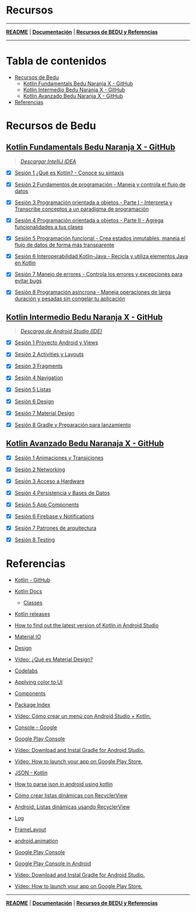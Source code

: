 # Recursos

---

**[README](../README.md)** | **[Documentación](root.md)** | **[Recursos de BEDU y Referencias](resources.md)**

---

# Tabla de contenidos

- [Recursos de Bedu](#recursos-de-bedu)
  - [Kotlin Fundamentals Bedu Naranja X - GitHub](#kotlin-fundamentals-bedu-naranja-x---github)
  - [Kotlin Intermedio Bedu Naranja X - GitHub](#kotlin-intermedio-bedu-naranja-x---github)
  - [Kotlin Avanzado Bedu Naranja X - GitHub](#kotlin-avanzado-bedu-naranja-x---github)
- [Referencias](#referencias)

# Recursos de Bedu

## [Kotlin Fundamentals Bedu Naranja X - GitHub](https://github.com/beduExpert/-Kotlin-Fundamentals-NaranjaX-2021)

> *[Descargar IntelliJ IDEA](https://www.jetbrains.com/idea/)*

* [x] [Sesión 1 ¿Qué es Kotlin? - Conoce su sintaxis](https://github.com/beduExpert/Kotlin-Intermedio-NaranjaX-2021/tree/main/Sesion-01)

* [x] [Sesión 2 Fundamentos de programación - Maneja y controla el flujo de datos](https://github.com/beduExpert/-Kotlin-Fundamentals-NaranjaX-2021/tree/main/Sesion-02)

* [x] [Sesión 3 Programación orientada a objetos - Parte I - Interpreta y Transcribe conceptos a un paradigma de programación](https://github.com/beduExpert/-Kotlin-Fundamentals-NaranjaX-2021/tree/main/Sesion-03)

* [x] [Sesión 4 Programación orientada a objetos - Parte II - Agrega funcionalidades a tus clases](https://github.com/beduExpert/-Kotlin-Fundamentals-NaranjaX-2021/tree/main/Sesion-04)

* [x] [Sesión 5 Programación funcional - Crea estados inmutables, maneja el flujo de datos de forma más transparente](https://github.com/beduExpert/-Kotlin-Fundamentals-NaranjaX-2021/tree/main/Sesion-05)

* [x] [Sesión 6 Interoperabilidad Kotlin-Java - Recicla y utiliza elementos Java en Kotlin](https://github.com/beduExpert/-Kotlin-Fundamentals-NaranjaX-2021/tree/main/Sesion-06)

* [x] [Sesión 7 Manejo de errores - Controla los errores y excepciones para evitar bugs](https://github.com/beduExpert/-Kotlin-Fundamentals-NaranjaX-2021/tree/main/Sesion-07)

* [x] [Sesión 8 Programación asíncrona - Maneja operaciones de larga duración y pesadas sin congelar tu aplicación](https://github.com/beduExpert/-Kotlin-Fundamentals-NaranjaX-2021/tree/main/Sesion-08)

## [Kotlin Intermedio Bedu Naranja X - GitHub](https://github.com/beduExpert/Kotlin-Intermedio-NaranjaX-2021)

> *[Descarga de Android Studio (IDE)](https://developer.android.com/studio?hl=es-419&gclid=CjwKCAjw2ZaGBhBoEiwA8pfP_taektFLZxvKrdSwJSBnmRayBLarX1TgMr9TowHqvU6f5gksOxkUPxoCRYQQAvD_BwE&gclsrc=aw.ds%C3%9F)*

* [x] [Sesión 1 Proyecto Android y Views](https://github.com/beduExpert/Kotlin-Intermedio-NaranjaX-2021/tree/main/Sesion-01)

* [x] [Sesión 2 Activities y Layouts](https://github.com/beduExpert/Kotlin-Intermedio-NaranjaX-2021/tree/main/Sesion-02)

* [x] [Sesión 3 Fragments](https://github.com/beduExpert/Kotlin-Intermedio-NaranjaX-2021/tree/main/Sesion-03)

* [x] [Sesión 4 Navigation](https://github.com/beduExpert/Kotlin-Intermedio-NaranjaX-2021/tree/main/Sesion-04)

* [x] [Sesión 5 Listas](https://github.com/beduExpert/Kotlin-Intermedio-NaranjaX-2021/tree/main/Sesion-05)

* [x] [Sesión 6 Design](https://github.com/beduExpert/Kotlin-Intermedio-NaranjaX-2021/tree/main/Sesion-06)

* [x] [Sesión 7 Material Design](https://github.com/beduExpert/Kotlin-Intermedio-NaranjaX-2021/tree/main/Sesion-07)

* [x] [Sesión 8 Gradle y Preparación para lanzamiento](https://github.com/beduExpert/Kotlin-Intermedio-NaranjaX-2021/tree/main/Sesion-08)

## [Kotlin Avanzado Bedu Naranaja X - GitHub](https://github.com/beduExpert/Kotlin-Avanzado-NaranjaX-2021)

* [x] [Sesión 1 Animaciones y Transiciones](https://github.com/beduExpert/Kotlin-Avanzado-NaranjaX-2021/tree/main/Sesion-01)

* [x] [Sesión 2 Networking](https://github.com/beduExpert/Kotlin-Avanzado-NaranjaX-2021/tree/main/Sesion-02)

* [x] [Sesión 3 Acceso a Hardware](https://github.com/beduExpert/Kotlin-Avanzado-NaranjaX-2021/tree/main/Sesion-03)

* [x] [Sesión 4 Persistencia y Bases de Datos](https://github.com/beduExpert/Kotlin-Avanzado-NaranjaX-2021/tree/main/Sesion-04)

* [x] [Sesión 5 App Components](https://github.com/beduExpert/Kotlin-Avanzado-NaranjaX-2021/tree/main/Sesion-05)

* [x] [Sesión 6 Firebase y Notifications](https://github.com/beduExpert/Kotlin-Avanzado-NaranjaX-2021/tree/main/Sesion-06)

* [x] [Sesión 7 Patrones de arquitectura](https://github.com/beduExpert/Kotlin-Avanzado-NaranjaX-2021/tree/main/Sesion-07)

* [x] [Sesión 8 Testing](https://github.com/beduExpert/Kotlin-Avanzado-NaranjaX-2021/tree/main/Sesion-08)

# Referencias

* [Kotlin - GitHub](https://github.com/JetBrains/kotlin)
* [Kotlin Docs](https://kotlinlang.org/docs/home.html)
  * [Classes](https://developer.android.com/reference/com/google/android/material/classes.html)
* [Kotlin releases](https://kotlinlang.org/docs/releases.html#ide-support)
* [How to find out the latest version of Kotlin in Android Studio](https://stackoverflow.com/questions/53682098/how-to-find-out-the-latest-version-of-kotlin-in-android-studio)
* [Material IO](https://www.material.io/)
* [Design](https://www.material.io/design)
* [Vídeo: ¿Qué es Material Design?](https://youtu.be/wt0Jzc9UHNw)
* [Codelabs](https://codelabs.developers.google.com/codelabs/mdc-101-kotlin#0)
* [Applying color to UI](https://material.io/design/color/applying-color-to-ui.html#usage)
* [Components](https://material.io/components)
* [Package Index](https://developer.android.com/reference/com/google/android/material/packages)

* [Vídeo: Cómo crear un menú con Android Studio + Kotlin.](https://youtu.be/nbrUaXikYxI)

* [Console - Google](https://play.google.com/console/about/)
* [Google Play Console](https://developer.android.com/distribute/console?hl=en)
* [Vídeo: Download and Instal Gradle for Android Studio.](https://youtu.be/54mtkVh7yXs)
* [Vídeo: How to launch your app on Google Play Store.](https://youtu.be/WITa4N4SVfc)

* [JSON - Kotlin](https://kotlinlang.org/api/latest/jvm/stdlib/kotlin.js/-j-s-o-n/)
* [How to parse json in android using kotlin](https://johncodeos.com/how-to-parse-json-in-android-using-kotlin/)
* [Cómo crear listas dinámicas con RecyclerView](https://developer.android.com/guide/topics/ui/layout/recyclerview?hl=es-419)
* [Android: Listas dinámicas usando RecyclerView](https://programacionymas.com/blog/listas-dinamicas-android-usando-recycler-view-card-view)
* [Log](https://developer.android.com/reference/kotlin/android/util/Log)
* [FrameLayout](https://developer.android.com/reference/android/widget/FrameLayout)
* [android.animation](https://developer.android.com/reference/kotlin/android/animation/package-summary)

* [Google Play Console](https://play.google.com/console/about/)
* [Google Play Console in Android](https://developer.android.com/distribute/console?hl=en)
* [Vídeo: Download and Instal Gradle for Android Studio.](https://youtu.be/54mtkVh7yXs)
* [Vídeo: How to launch your app on Google Play Store.](https://youtu.be/WITa4N4SVfc)

---

**[README](../README.md)** | **[Documentación](root.md)** | **[Recursos de BEDU y Referencias](resources.md)**

